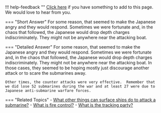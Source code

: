 !!! help-feedback ""
    [Click here](https://other.example.com/feedback) if you have something to add to this page. We would love to hear from you.

=== "Short Answer"
    For some reason, that seemed to make the Japanese angry and they would respond. Sometimes we were fortunate and, in the chaos that followed, the Japanese would drop depth charges indiscriminately. They might not be anywhere near the attacking boat.

=== "Detailed Answer"
    For some reason, that seemed to make the Japanese angry and they would respond.  Sometimes we were fortunate and, in the chaos that followed, the Japanese would drop depth charges indiscriminately.  They might not be anywhere near the attacking boat.  In those cases, they seemed to be hoping mostly just discourage another attack or to scare the submarines away.
    
    Other times, the counter attacks were very effective.  Remember that we did lose 52 submarines during the war and at least 27 were due to Japanese anti-submarine warfare forces.

=== "Related Topics"
    - [What other things can surface ships do to attack a submarine?](./what-other-things-can-surface-ships-do-to-attack-a-submarine.md)
    - [What is fire control?](./what-is-fire-control.md)
    - [What is the tracking party?](./what-is-the-tracking-party.md)
